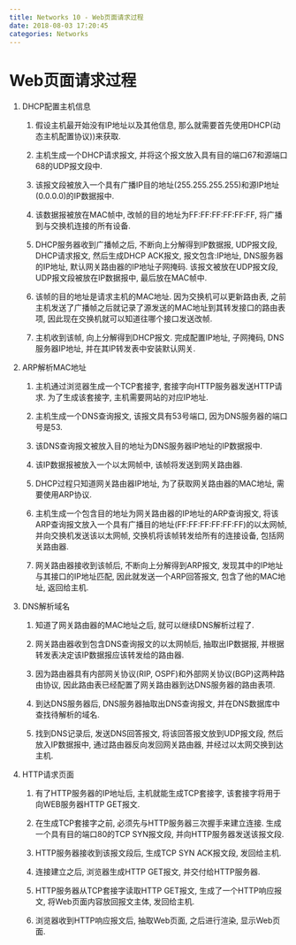 ```yaml
---
title: Networks 10 - Web页面请求过程
date: 2018-08-03 17:20:45
categories: Networks
---
```

# Web页面请求过程

<!--more-->

1. DHCP配置主机信息
   
    1. 假设主机最开始没有IP地址以及其他信息, 那么就需要首先使用DHCP(动态主机配置协议))来获取.
   
    2. 主机生成一个DHCP请求报文, 并将这个报文放入具有目的端口67和源端口68的UDP报文段中.
   
    3. 该报文段被放入一个具有广播IP目的地址(255.255.255.255)和源IP地址(0.0.0.0)的IP数据报中.
   
    4. 该数据报被放在MAC帧中, 改帧的目的地址为FF:FF:FF:FF:FF:FF, 将广播到与交换机连接的所有设备.
   
    5. DHCP服务器收到广播帧之后, 不断向上分解得到IP数据报, UDP报文段, DHCP请求报文, 然后生成DHCP ACK报文, 报文包含:IP地址, DNS服务器的IP地址, 默认网关路由器的IP地址子网掩码. 该报文被放在UDP报文段, UDP报文段被放在IP数据报中, 最后放在MAC帧中.
   
    6.  该帧的目的地址是请求主机的MAC地址. 因为交换机可以更新路由表, 之前主机发送了广播帧之后就记录了源发送的MAC地址到其转发接口的路由表项, 因此现在交换机就可以知道往哪个接口发送改帧.
   
    7.  主机收到该帧, 向上分解得到DHCP报文. 完成配置IP地址, 子网掩码, DNS服务器IP地址, 并在其IP转发表中安装默认网关.
   
2. ARP解析MAC地址

    1. 主机通过浏览器生成一个TCP套接字, 套接字向HTTP服务器发送HTTP请求. 为了生成该套接字, 主机需要网站的对应IP地址.
   
    2. 主机生成一个DNS查询报文, 该报文具有53号端口, 因为DNS服务器的端口号是53.
   
    3. 该DNS查询报文被放入目的地址为DNS服务器IP地址的IP数据报中.
   
    4. 该IP数据报被放入一个以太网帧中, 该帧将发送到网关路由器.
   
    5. DHCP过程只知道网关路由器IP地址, 为了获取网关路由器的MAC地址, 需要使用ARP协议.
   
    6.  主机生成一个包含目的地址为网关路由器的IP地址的ARP查询报文, 将该ARP查询报文放入一个具有广播目的地址(FF:FF:FF:FF:FF:FF)的以太网帧, 并向交换机发送该以太网帧, 交换机将该帧转发给所有的连接设备, 包括网关路由器.
   
    7.  网关路由器接收到该帧后, 不断向上分解得到ARP报文, 发现其中的IP地址与其接口的IP地址匹配, 因此就发送一个ARP回答报文, 包含了他的MAC地址, 返回给主机.
   
3. DNS解析域名
    1. 知道了网关路由器的MAC地址之后, 就可以继续DNS解析过程了.
   
    2. 网关路由器收到包含DNS查询报文的以太网帧后, 抽取出IP数据报, 并根据转发表决定该IP数据报应该转发给的路由器.
   
    3. 因为路由器具有内部网关协议(RIP, OSPF)和外部网关协议(BGP)这两种路由协议, 因此路由表已经配置了网关路由器到达DNS服务器的路由表项.
   
    4. 到达DNS服务器后, DNS服务器抽取出DNS查询报文, 并在DNS数据库中查找待解析的域名.
   
    5. 找到DNS记录后, 发送DNS回答报文, 将该回答报文放到UDP报文段, 然后放入IP数据报中, 通过路由器反向发回网关路由器, 并经过以太网交换到达主机.
   
4. HTTP请求页面
    1. 有了HTTP服务器的IP地址后, 主机就能生成TCP套接字, 该套接字将用于向WEB服务器HTTP GET报文.
   
    2. 在生成TCP套接字之前, 必须先与HTTP服务器三次握手来建立连接. 生成一个具有目的端口80的TCP SYN报文段, 并向HTTP服务器发送该报文段.
   
    3. HTTP服务器接收到该报文段后, 生成TCP SYN ACK报文段, 发回给主机.
   
    4. 连接建立之后, 浏览器生成HTTP GET报文, 并交付给HTTP服务器.
   
    5. HTTP服务器从TCP套接字读取HTTP GET报文, 生成了一个HTTP响应报文, 将Web页面内容放回报文主体, 发回给主机.
   
    6.  浏览器收到HTTP响应报文后, 抽取Web页面, 之后进行渲染, 显示Web页面.